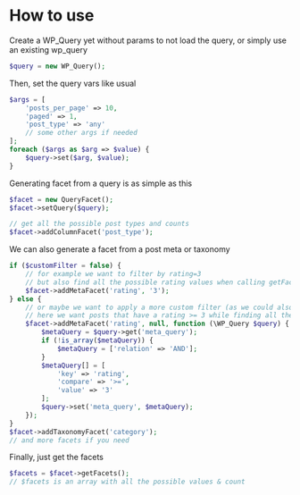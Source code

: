 # How to use

Create a WP_Query yet without params to not load the query, or simply use an existing wp_query
```php
$query = new WP_Query();
```
Then, set the query vars like usual
```php
$args = [
    'posts_per_page' => 10,
    'paged' => 1,
    'post_type' => 'any'
    // some other args if needed
];
foreach ($args as $arg => $value) {
    $query->set($arg, $value);
}
```
Generating facet from a query is as simple as this
```php
$facet = new QueryFacet();
$facet->setQuery($query);

// get all the possible post types and counts
$facet->addColumnFacet('post_type');
```
We can also generate a facet from a post meta or taxonomy 
```php
if ($customFilter = false) {
    // for example we want to filter by rating=3
    // but also find all the possible rating values when calling getFacets()
    $facet->addMetaFacet('rating', '3');
} else {
    // or maybe we want to apply a more custom filter (as we could also do with columns and taxonomies)
    // here we want posts that have a rating >= 3 while finding all the possible rating values
    $facet->addMetaFacet('rating', null, function (\WP_Query $query) {
        $metaQuery = $query->get('meta_query');
        if (!is_array($metaQuery)) {
            $metaQuery = ['relation' => 'AND'];
        }
        $metaQuery[] = [
            'key' => 'rating',
            'compare' => '>=',
            'value' => '3'
        ];
        $query->set('meta_query', $metaQuery);
    });
}
$facet->addTaxonomyFacet('category');
// and more facets if you need
```
Finally, just get the facets
```php
$facets = $facet->getFacets();
// $facets is an array with all the possible values & count
```